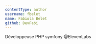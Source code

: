 ```yaml
---
contentType: author
username: fbelet
name: Fabiola Belet
github: DevFabi
---
```

Développeuse PHP symfony @ElevenLabs
